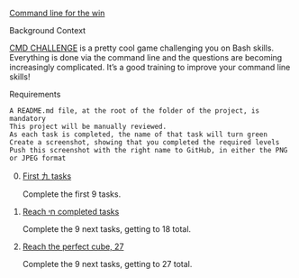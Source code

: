 [Command line for the win]()

Background Context

[CMD CHALLENGE](https://cmdchallenge.com/) is a pretty cool game challenging you on Bash skills. Everything is done via the command line and the questions are becoming increasingly complicated. It’s a good training to improve your command line skills!

Requirements

    A README.md file, at the root of the folder of the project, is mandatory
    This project will be manually reviewed.
    As each task is completed, the name of that task will turn green
    Create a screenshot, showing that you completed the required levels
    Push this screenshot with the right name to GitHub, in either the PNG or JPEG format


0. [First 九 tasks]()

    Complete the first 9 tasks.


1. [Reach חי completed tasks]()

    Complete the 9 next tasks, getting to 18 total.


2. [Reach the perfect cube, 27]()

    Complete the 9 next tasks, getting to 27 total.

